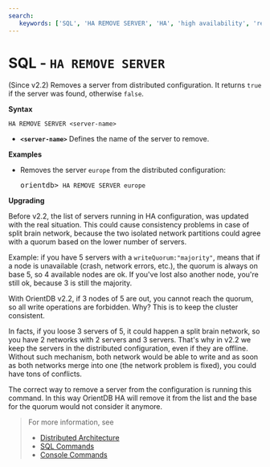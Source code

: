 ```yaml
---
search:
   keywords: ['SQL', 'HA REMOVE SERVER', 'HA', 'high availability', 'remove', 'server', 'remove server']
---
```


# SQL - `HA REMOVE SERVER`

(Since v2.2) Removes a server from distributed configuration. It returns `true` if the server was found, otherwise `false`.

**Syntax**

```
HA REMOVE SERVER <server-name>
```

- **`<server-name>`** Defines the name of the server to remove.


**Examples**

- Removes the server `europe` from the distributed configuration:

  <pre>
  orientdb> <code class='lang-sql userinput'>HA REMOVE SERVER europe</code>
  </pre>

**Upgrading**

Before v2.2, the list of servers running in HA configuration, was updated with the real situation. This could cause consistency problems in case of split brain network, because the two isolated network partitions could agree with a quorum based on the lower number of servers.

Example: if you have 5 servers with a `writeQuorum:"majority"`, means that if a node is unavailable (crash, network errors, etc.), the quorum is always on base 5, so 4 available nodes are ok. If you've lost also another node, you're still ok, because 3 is still the majority.

With OrientDB v2.2, if 3 nodes of 5 are out, you cannot reach the quorum, so all write operations are forbidden. Why? This is to keep the cluster consistent. 

In facts, if you loose 3 servers of 5, it could happen a split brain network, so you have 2 networks with 2 servers and 3 servers. That's why in v2.2 we keep the servers in the distributed configuration, even if they are offline. Without such mechanism, both network would be able to write and as soon as both networks merge into one (the network problem is fixed), you could have tons of conflicts.

The correct way to remove a server from the configuration is running this command. In this way OrientDB HA will remove it from the list and the base for the quorum would not consider it anymore.


>For more information, see
>- [Distributed Architecture](Distributed-Architecture.md)
>- [SQL Commands](SQL.md)
>- [Console Commands](console/Console-Commands.md)
